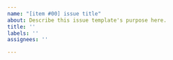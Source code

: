 ```yaml
---
name: "[item #00] issue title"
about: Describe this issue template's purpose here.
title: ''
labels: ''
assignees: ''

---
```



